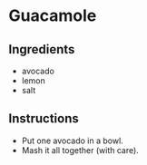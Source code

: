 # Guacamole
## Ingredients
* avocado
* lemon
* salt
## Instructions
* Put one avocado in a bowl.
* Mash it all together (with care).
